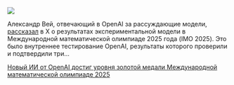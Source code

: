 <!--2025-07-19 10:58:55-->
<div class="yb">
  <div class="rss habr"><img src="https://habrastorage.org/getpro/habr/upload_files/dd9/69e/f29/dd969ef29b8758761f2af4aac26232c9.jpg" /><p>Александр Вей, отвечающий в OpenAI за рассуждающие модели, <a href="https://x.com/alexwei_/status/1946477742855532918" rel="noopener noreferrer nofollow">рассказал</a> в X о результатах экспериментальной модели в Международной математической олимпиаде 2025 года (IMO 2025). Это было внутреннее тестирование OpenAI, результаты которого проверили и подтвердили три... <p class="titl"><a href="https://habr.com/ru/news/929164/?utm_source=habrahabr&utm_medium=rss&utm_campaign=929164">Новый ИИ от OpenAI достиг уровня золотой медали Международной математической олимпиаде 2025</a></p></div>
</div>

